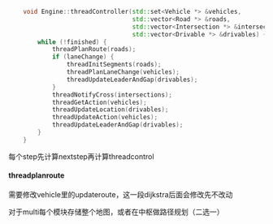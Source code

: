 ```c++
    void Engine::threadController(std::set<Vehicle *> &vehicles,
                                  std::vector<Road *> &roads,
                                  std::vector<Intersection *> &intersections,
                                  std::vector<Drivable *> &drivables) {
        while (!finished) {
            threadPlanRoute(roads);
            if (laneChange) {
                threadInitSegments(roads);
                threadPlanLaneChange(vehicles);
                threadUpdateLeaderAndGap(drivables);
            }
            threadNotifyCross(intersections);
            threadGetAction(vehicles);
            threadUpdateLocation(drivables);
            threadUpdateAction(vehicles);
            threadUpdateLeaderAndGap(drivables);
        }
    }
```

每个step先计算nextstep再计算threadcontrol

#### threadplanroute

需要修改vehicle里的updateroute，这一段dijkstra后面会修改先不改动

对于multi每个模块存储整个地图，或者在中枢做路径规划（二选一）